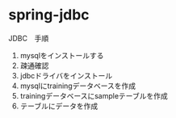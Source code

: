 # spring-jdbc

JDBC　手順

1. mysqlをインストールする  
2. 疎通確認  
3. jdbcドライバをインストール  
4. mysqlにtrainingデータベースを作成  
5. trainingデータベースにsampleテーブルを作成  
6. テーブルにデータを作成  
